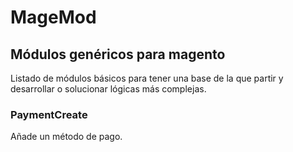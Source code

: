# MageMod
## Módulos genéricos para magento
Listado de módulos básicos para tener una base de la que partir y desarrollar o solucionar lógicas más complejas.

### PaymentCreate
Añade un método de pago.
